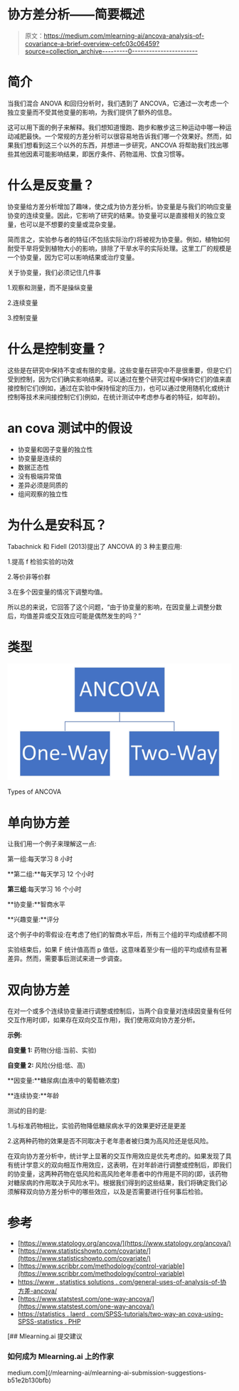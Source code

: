 # 协方差分析——简要概述

> 原文：<https://medium.com/mlearning-ai/ancova-analysis-of-covariance-a-brief-overview-cefc03c06459?source=collection_archive---------0----------------------->

# **简介**

当我们混合 ANOVA 和回归分析时，我们遇到了 ANCOVA，它通过一次考虑一个独立变量而不受其他变量的影响，为我们提供了额外的信息。

这可以用下面的例子来解释。我们想知道慢跑、跑步和散步这三种运动中哪一种运动减肥最快。一个常规的方差分析可以很容易地告诉我们哪一个效果好。然而，如果我们想看到这三个以外的东西，并想进一步研究，ANCOVA 将帮助我们找出哪些其他因素可能影响结果，即医疗条件、药物滥用、饮食习惯等。

# **什么是反变量？**

协变量给方差分析增加了趣味，使之成为协方差分析。协变量是与我们的响应变量协变的连续变量。因此，它影响了研究的结果。协变量可以是直接相关的独立变量，也可以是不想要的变量或混杂变量。

简而言之，实验参与者的特征(不包括实际治疗)将被视为协变量。例如，植物如何耐受干旱将受到植物大小的影响，排除了干旱水平的实际处理。这里工厂的规模是一个协变量，因为它可以影响结果或治疗变量。

关于协变量，我们必须记住几件事

1.观察和测量，而不是操纵变量

2.连续变量

3.控制变量

# **什么是控制变量？**

这些是在研究中保持不变或有限的变量。这些变量在研究中不是很重要，但是它们受到控制，因为它们确实影响结果。可以通过在整个研究过程中保持它们的值来直接控制它们(例如，通过在实验中保持恒定的压力)，也可以通过使用随机化或统计控制等技术来间接控制它们(例如，在统计测试中考虑参与者的特征，如年龄)。

# **an cova 测试中的假设**

*   协变量和因子变量的独立性
*   协变量是连续的
*   数据正态性
*   没有极端异常值
*   差异必须是同质的
*   组间观察的独立性

# **为什么是安科瓦？**

Tabachnick 和 Fidell (2013)提出了 ANCOVA 的 3 种主要应用:

1.提高 f 检验实验的功效

2.等价非等价群

3.在多个因变量的情况下调整均值。

所以总的来说，它回答了这个问题，“由于协变量的影响，在因变量上调整分数后，均值差异或交互效应可能是偶然发生的吗？”

# **类型**

![](img/4e591a966926dea8526d70b6eece0ef0.png)

Types of ANCOVA

# **单向协方差**

让我们用一个例子来理解这一点:

第一组:每天学习 8 小时

**第二组:**每天学习 12 个小时

**第三组**:每天学习 16 个小时

**协变量:**智商水平

**兴趣变量:**评分

这个例子中的零假设:在考虑了他们的智商水平后，所有三个组的平均成绩都不同

实验结束后，如果 F 统计值高而 p 值低，这意味着至少有一组的平均成绩有显著差异。然而，需要事后测试来进一步调查。

# **双向协方差**

在对一个或多个连续协变量进行调整或控制后，当两个自变量对连续因变量有任何交互作用时(即，如果存在双向交互作用)，我们使用双向协方差分析。

**示例:**

**自变量 1:** 药物(分组:当前、实验)

**自变量 2:** 风险(分组:低、高)

**因变量:**糖尿病(血液中的葡萄糖浓度)

**连续协变:**年龄

测试的目的是:

1.与标准药物相比，实验药物降低糖尿病水平的效果更好还是更差

2.这两种药物的效果是否不同取决于老年患者被归类为高风险还是低风险。

在双向协方差分析中，统计学上显著的交互作用效应是优先考虑的。如果发现了具有统计学意义的双向相互作用效应，这表明，在对年龄进行调整或控制后，即我们的协变量，这两种药物在低风险和高风险老年患者中的作用是不同的(即，该药物对糖尿病的作用取决于风险水平)。根据我们得到的这些结果，我们将确定我们必须解释双向协方差分析中的哪些效应，以及是否需要进行任何事后检验。

# **参考**

*   [https://www.statology.org/ancova/](https://www.statology.org/ancova/)
*   [https://www.statisticshowto.com/covariate/](https://www.statisticshowto.com/covariate/)
*   [https://www.scribbr.com/methodology/control-variable](https://www.scribbr.com/methodology/control-variable)
*   [https://www . statistics solutions . com/general-uses-of-analysis-of-协方差-ancova/](https://www.statisticssolutions.com/general-uses-of-analysis-of-covariance-ancova/)
*   [https://www.statstest.com/one-way-ancova/](https://www.statstest.com/one-way-ancova/)
*   [https://statistics . laerd . com/SPSS-tutorials/two-way-an cova-using-SPSS-statistics . PHP](https://statistics.laerd.com/spss-tutorials/two-way-ancova-using-spss-statistics.php)

[](/mlearning-ai/mlearning-ai-submission-suggestions-b51e2b130bfb) [## Mlearning.ai 提交建议

### 如何成为 Mlearning.ai 上的作家

medium.com](/mlearning-ai/mlearning-ai-submission-suggestions-b51e2b130bfb)